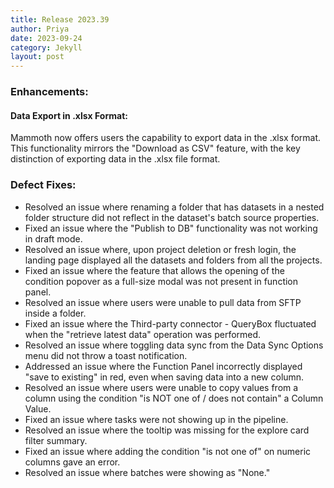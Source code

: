 ```yaml
---
title: Release 2023.39
author: Priya
date: 2023-09-24
category: Jekyll
layout: post
---
```


### Enhancements:

#### Data Export in .xlsx Format:
Mammoth now offers users the capability to export data in the .xlsx format. This functionality mirrors the "Download as CSV" feature, with the key distinction of exporting data in the .xlsx file format.


### Defect Fixes:
* Resolved an issue where renaming a folder that has datasets in a nested folder structure did not reflect in the dataset's batch source properties.
* Fixed an issue where the "Publish to DB" functionality was not working in draft mode.
* Resolved an issue where, upon project deletion or fresh login, the landing page displayed all the datasets and folders from all the projects.
* Fixed an issue where the feature that allows the opening of the condition popover as a full-size modal was not present in function panel.
* Resolved an issue where users were unable to pull data from SFTP inside a folder.
* Fixed an issue where the Third-party connector - QueryBox fluctuated when the "retrieve latest data" operation was performed.
* Resolved an issue where toggling data sync from the Data Sync Options menu did not throw a toast notification.
* Addressed an issue where the Function Panel incorrectly displayed "save to existing" in red, even when saving data into a new column.
* Resolved an issue where users were unable to copy values from a column using the condition "is NOT one of / does not contain" a Column Value.
* Fixed an issue where tasks were not showing up in the pipeline.
* Resolved an issue where the tooltip was missing for the explore card filter summary.
* Fixed an issue where adding the condition "is not one of" on numeric columns gave an error.
* Resolved an issue where batches were showing as "None."